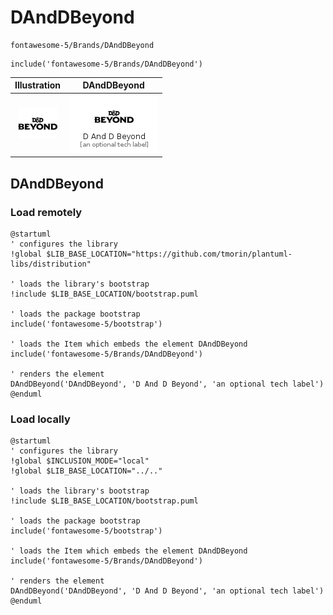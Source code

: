 # DAndDBeyond


```text
fontawesome-5/Brands/DAndDBeyond
```

```text
include('fontawesome-5/Brands/DAndDBeyond')
```



| Illustration | DAndDBeyond |
| :---: | :---: |
| ![illustration for Illustration](../../fontawesome-5/Brands/DAndDBeyond.png) | ![illustration for DAndDBeyond](../../fontawesome-5/Brands/DAndDBeyond.Local.png) |




## DAndDBeyond

### Load remotely
```plantuml
@startuml
' configures the library
!global $LIB_BASE_LOCATION="https://github.com/tmorin/plantuml-libs/distribution"

' loads the library's bootstrap
!include $LIB_BASE_LOCATION/bootstrap.puml

' loads the package bootstrap
include('fontawesome-5/bootstrap')

' loads the Item which embeds the element DAndDBeyond
include('fontawesome-5/Brands/DAndDBeyond')

' renders the element
DAndDBeyond('DAndDBeyond', 'D And D Beyond', 'an optional tech label')
@enduml
```

### Load locally
```plantuml
@startuml
' configures the library
!global $INCLUSION_MODE="local"
!global $LIB_BASE_LOCATION="../.."

' loads the library's bootstrap
!include $LIB_BASE_LOCATION/bootstrap.puml

' loads the package bootstrap
include('fontawesome-5/bootstrap')

' loads the Item which embeds the element DAndDBeyond
include('fontawesome-5/Brands/DAndDBeyond')

' renders the element
DAndDBeyond('DAndDBeyond', 'D And D Beyond', 'an optional tech label')
@enduml
```

